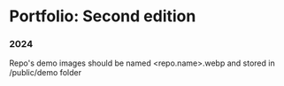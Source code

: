 # Portfolio: Second edition

### 2024

Repo's demo images should be named <repo.name>.webp and stored in /public/demo folder
